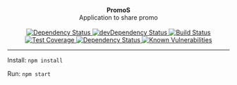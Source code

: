 <br />

<div align="center"><strong>PromoS</strong></div>
<div align="center">Application to share promo</div>

<br />

<div align="center">
  <!-- Dependency Status -->
  <a href="https://david-dm.org/barbagrigia/PromoS">
    <img src="https://img.shields.io/david/barbagrigia/PromoS.svg" alt="Dependency Status" />
  </a>
  <!-- devDependency Status -->
  <a href="https://david-dm.org/barbagrigia/PromoS#info=devDependencies">
    <img src="https://img.shields.io/david/dev/barbagrigia/PromoS.svg" alt="devDependency Status" />
  </a>
  <!-- Build Status -->
  <a href="https://travis-ci.org/barbagrigia/PromoS">
    <img src="https://img.shields.io/travis/barbagrigia/PromoS/master.svg" alt="Build Status" />
  </a>
  <!-- Test Coverage -->
  <a href="https://coveralls.io/r/barbagrigia/PromoS">
    <img src="https://img.shields.io/coveralls/barbagrigia/PromoS.svg" alt="Test Coverage" />
  </a>
  <!-- Dependency Status - Greenkeeper badge -->
  <a href="https://greenkeeper.io">
    <img src="https://badges.greenkeeper.io/barbagrigia/PromoS.svg" alt="Dependency Status" />
  </a>
<!--  [![Greenkeeper badge](https://badges.greenkeeper.io/barbagrigia/PromoS.svg)](https://greenkeeper.io/) -->
  <!-- Known Vulnerabilities -->
  <a href="https://snyk.io/test/github/barbagrigia/PromoS">
    <img src="https://img.shields.io/snyk/vuln/barbagrigia/PromoS.svg" alt="Known Vulnerabilities" />
  </a>
<!-- [![Known Vulnerabilities](https://snyk.io/test/github/barbagrigia/PromoS/badge.svg)](https://snyk.io/test/github/barbagrigia/PromoS) -->

</div>

---

Install: ```npm install```

Run: ```npm start```
